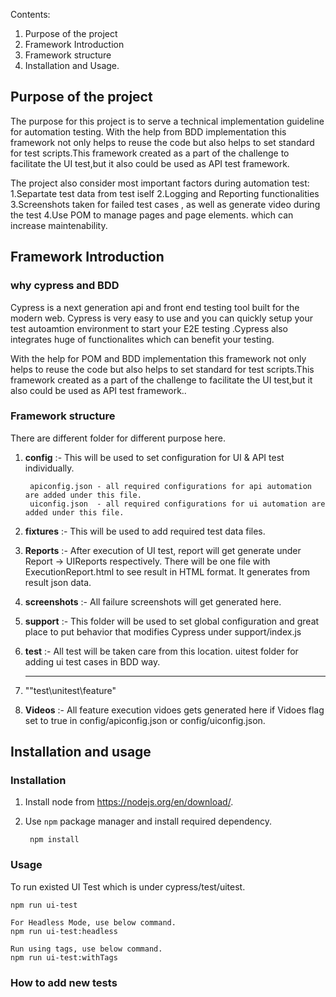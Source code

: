 Contents:

1. Purpose of the project
2. Framework Introduction
3. Framework structure
4. Installation and Usage. 

## Purpose of the project
 
The purpose for this project is to serve a technical implementation guideline for automation testing. With the help from BDD implementation this framework not only helps to reuse the code but also helps to set standard for test scripts.This framework created as a part of the challenge to facilitate the UI test,but it also could be used as API test framework. 

The project also consider most important factors during automation test:
1.Separtate test data from test iself
2.Logging and Reporting functionalities
3.Screenshots taken for failed test cases , as well as generate  video during the test
4.Use POM to manage pages and page elements. which can increase maintenability.

## Framework Introduction
 
### why cypress and BDD
Cypress is a next generation api and front end testing tool built for the modern web. Cypress is very easy to use and you can quickly setup your test autoamtion environment to start your E2E testing .Cypress also integrates huge of functionalites which can benefit your testing.  

With the help for POM and BDD implementation this framework not only helps to reuse the code but also helps to set standard for test scripts.This framework created as a part of the challenge to facilitate the UI test,but it also could be used as API test framework..



### Framework structure
 
There are different folder for different purpose here.
1. **config**      :- This will be used to set configuration for UI & API test individually.

		apiconfig.json - all required configurations for api automation are added under this file. 
		uiconfig.json  - all required configurations for ui automation are added under this file.
3. **fixtures**    :- This will be used to add required test data files.
4. **Reports**     :- After execution of UI test, report will get generate under Report -> UIReports respectively. There will be one file with ExecutionReport.html to see result in HTML format. It generates from result json data.
4. **screenshots** :- All failure screenshots will get generated here.
5. **support**     :- This folder will be used to set global configuration and great place to put behavior that modifies Cypress under support/index.js
6. **test**        :- All test will be taken care from this location.  uitest folder for adding ui test cases in BDD way.
   ***
8. ""test\unitest\feature"
9. **Videos**      :- All feature execution vidoes gets generated here if Vidoes flag set to true in config/apiconfig.json or config/uiconfig.json. 



## Installation and usage
 

### Installation
1. Install node from https://nodejs.org/en/download/.

2. Use `npm` package manager and install required dependency.

		npm install

### Usage

To run existed UI Test which is under cypress/test/uitest.
		
	npm run ui-test
	
	For Headless Mode, use below command.
	npm run ui-test:headless

	Run using tags, use below command.
	npm run ui-test:withTags
### How to add new tests


